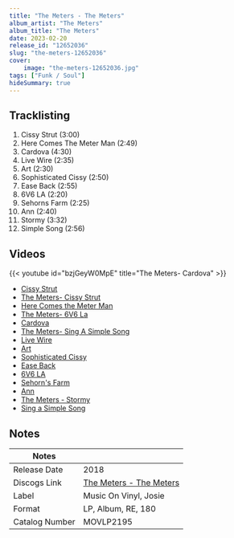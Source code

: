 ```yaml
---
title: "The Meters - The Meters"
album_artist: "The Meters"
album_title: "The Meters"
date: 2023-02-20
release_id: "12652036"
slug: "the-meters-12652036"
cover:
    image: "the-meters-12652036.jpg"
tags: ["Funk / Soul"]
hideSummary: true
---
```


## Tracklisting
1. Cissy Strut (3:00)
2. Here Comes The Meter Man (2:49)
3. Cardova (4:30)
4. Live Wire (2:35)
5. Art (2:30)
6. Sophisticated Cissy (2:50)
7. Ease Back (2:55)
8. 6V6 LA (2:20)
9. Sehorns Farm (2:25)
10. Ann (2:40)
11. Stormy (3:32)
12. Simple Song (2:56)

## Videos
{{< youtube id="bzjGeyW0MpE" title="The Meters- Cardova" >}}
- [Cissy Strut](https://www.youtube.com/watch?v=Nd3yDoOyvbY)
- [The Meters- Cissy Strut](https://www.youtube.com/watch?v=Zkk-IXt0Dj0)
- [Here Comes the Meter Man](https://www.youtube.com/watch?v=jEA4FiYZWaM)
- [The Meters- 6V6 La](https://www.youtube.com/watch?v=bcvsOmQkDwM)
- [Cardova](https://www.youtube.com/watch?v=4kd3QuTexvM)
- [The Meters- Sing A Simple Song](https://www.youtube.com/watch?v=cMi8X2UB91I)
- [Live Wire](https://www.youtube.com/watch?v=D9IGwqUAwdU)
- [Art](https://www.youtube.com/watch?v=8vRRz62oJQ4)
- [Sophisticated Cissy](https://www.youtube.com/watch?v=wEm_sj6k6lI)
- [Ease Back](https://www.youtube.com/watch?v=oFaA816BUPg)
- [6V6 LA](https://www.youtube.com/watch?v=4CNS2jYBsZw)
- [Sehorn's Farm](https://www.youtube.com/watch?v=54Ss8rnzCz8)
- [Ann](https://www.youtube.com/watch?v=QGuL1qOKp4Q)
- [The Meters - Stormy](https://www.youtube.com/watch?v=i-ShsT4aKHU)
- [Sing a Simple Song](https://www.youtube.com/watch?v=7VT9MTLEDWw)

## Notes

| Notes          |             |
| ---------------| ----------- |
| Release Date   | 2018 |
| Discogs Link   | [The Meters - The Meters](https://www.discogs.com/release/12652036) |
| Label          | Music On Vinyl, Josie |
| Format         | LP, Album, RE, 180 |
| Catalog Number | MOVLP2195 |

